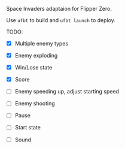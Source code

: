 Space Invaders adaptaion for Flipper Zero.

Use `ufbt` to build and `ufbt launch` to deploy.

TODO:

 - [x] Multiple enemy types
 - [x] Enemy exploding
 - [x] Win/Lose state
 - [x] Score
 - [ ] Enemy speeding up, adjust starting speed  
 - [ ] Enemy shooting
 - [ ] Pause
 - [ ] Start state
 - [ ] Sound

